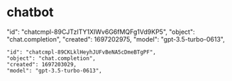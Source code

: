 # chatbot


"id": "chatcmpl-89CJTzITY1XIWv6G6fMQFg1Vd9KP5",
    "object": "chat.completion",
    "created": 1697202975,
    "model": "gpt-3.5-turbo-0613",


    "id": "chatcmpl-89CKLklHeyhJUFvBeNA5cDmeBTgPF",
    "object": "chat.completion",
    "created": 1697203029,
    "model": "gpt-3.5-turbo-0613",